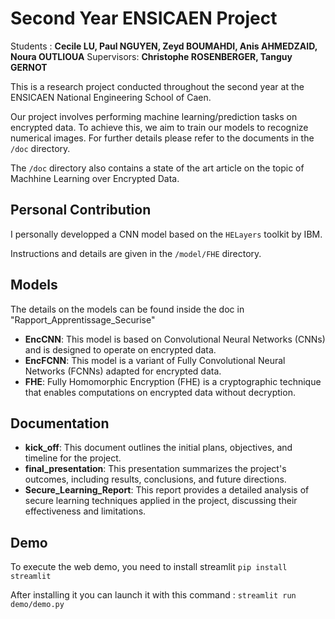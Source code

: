 # Second Year ENSICAEN Project 
Students : **Cecile LU, Paul NGUYEN, Zeyd BOUMAHDI, Anis AHMEDZAID, Noura OUTLIOUA**
Supervisors: **Christophe ROSENBERGER, Tanguy GERNOT**

This is a research project conducted throughout the second year at the ENSICAEN National Engineering School of Caen.

Our project involves performing machine learning/prediction tasks on encrypted data. To achieve this, we aim to train our models to recognize numerical images. For further details please refer to the documents in the ```/doc``` directory.

The ```/doc``` directory also contains a state of the art article on the topic of Machhine Learning over Encrypted Data.

## Personal Contribution
I personally developped a CNN model based on the ```HELayers``` toolkit by IBM.

Instructions and details are given in the ```/model/FHE``` directory.

## Models

The details on the models can be found inside the doc in "Rapport_Apprentissage_Securise"

- **EncCNN**: This model is based on Convolutional Neural Networks (CNNs) and is designed to operate on encrypted data.
- **EncFCNN**: This model is a variant of Fully Convolutional Neural Networks (FCNNs) adapted for encrypted data.
- **FHE**: Fully Homomorphic Encryption (FHE) is a cryptographic technique that enables computations on encrypted data without decryption.
  
## Documentation

- **kick_off**: This document outlines the initial plans, objectives, and timeline for the project.
- **final_presentation**: This presentation summarizes the project's outcomes, including results, conclusions, and future directions.
- **Secure_Learning_Report**: This report provides a detailed analysis of secure learning techniques applied in the project, discussing their effectiveness and limitations.

## Demo

To execute the web demo, you need to install streamlit ```pip install streamlit```

After installing it you can launch it with this command :
```streamlit run demo/demo.py```
